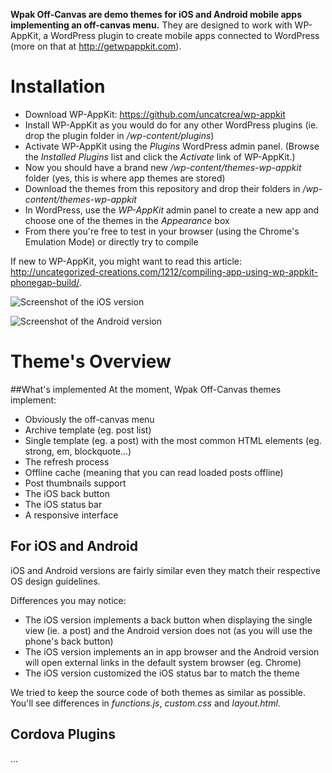 **Wpak Off-Canvas are demo themes for iOS and Android mobile apps implementing an off-canvas menu.** They are designed to work with WP-AppKit, a WordPress plugin to create mobile apps connected to WordPress (more on that at http://getwpappkit.com).

# Installation
* Download WP-AppKit: https://github.com/uncatcrea/wp-appkit
* Install WP-AppKit as you would do for any other WordPress plugins (ie. drop the plugin folder in */wp-content/plugins*)
* Activate WP-AppKit using the _Plugins_ WordPress admin panel. (Browse the *Installed Plugins* list and click the *Activate* link of WP-AppKit.)
* Now you should have a brand new */wp-content/themes-wp-appkit* folder (yes, this is where app themes are stored)
* Download the themes from this repository and drop their folders in */wp-content/themes-wp-appkit*
* In WordPress, use the *WP-AppKit* admin panel to create a new app and choose one of the themes in the *Appearance* box
* From there you're free to test in your browser (using the Chrome's Emulation Mode) or directly try to compile

If new to WP-AppKit, you might want to read this article: http://uncategorized-creations.com/1212/compiling-app-using-wp-appkit-phonegap-build/.

![Screenshot of the iOS version](https://cloud.githubusercontent.com/assets/6179747/8889515/93f21a90-32dd-11e5-9273-b2dc250c5026.png)

![Screenshot of the Android version](https://cloud.githubusercontent.com/assets/6179747/8889517/a4516a94-32dd-11e5-9e4d-f31df89e2b4a.png)

# Theme's Overview
##What's implemented
At the moment, Wpak Off-Canvas themes implement:
* Obviously the off-canvas menu
* Archive template (eg. post list)
* Single template (eg. a post) with the most common HTML elements (eg. strong, em, blockquote...)
* The refresh process
* Offline cache (meaning that you can read loaded posts offline)
* Post thumbnails support
* The iOS back button
* The iOS status bar 
* A responsive interface

## For iOS and Android
iOS and Android versions are fairly similar even they match their respective OS design guidelines.

Differences you may notice:
* The iOS version implements a back button when displaying the single view (ie. a post) and the Android version does not (as you will use the phone's back button)
* The iOS version implements an in app browser and the Android version will open external links in the default system browser (eg. Chrome)
* The iOS version customized the iOS status bar to match the theme

We tried to keep the source code of both themes as similar as possible. You'll see differences in *functions.js*, *custom.css* and *layout.html*.

## Cordova Plugins
...